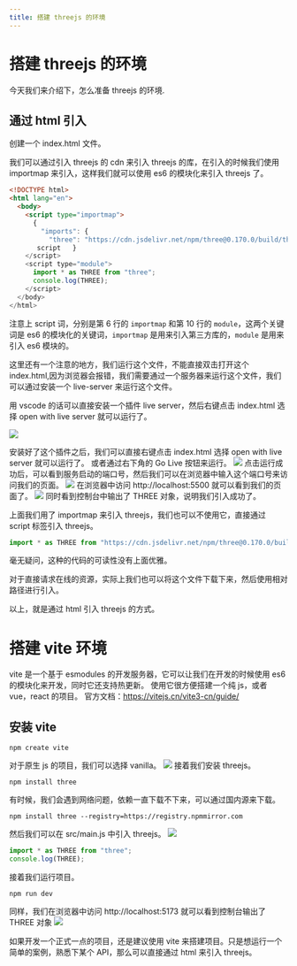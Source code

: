 ```yaml
---
title: 搭建 threejs 的环境
---
```


# 搭建 threejs 的环境

今天我们来介绍下，怎么准备 threejs 的环境.

## 通过 html 引入

创建一个 index.html 文件。

我们可以通过引入 threejs 的 cdn 来引入 threejs 的库，在引入的时候我们使用 importmap 来引入，这样我们就可以使用 es6 的模块化来引入 threejs 了。

```html
<!DOCTYPE html>
<html lang="en">
  <body>
    <script type="importmap">
      {
        "imports": {
          "three": "https://cdn.jsdelivr.net/npm/three@0.170.0/build/three.module.min.js"
       script   }
    </script>
    <script type="module">
      import * as THREE from "three";
      console.log(THREE);
    </script>
  </body>
</html>
```

注意上 script 词，分别是第 6 行的 `importmap` 和第 10 行的 `module`，这两个关键词是 es6 的模块化的关键词，`importmap` 是用来引入第三方库的，`module` 是用来引入 es6 模块的。

这里还有一个注意的地方，我们运行这个文件，不能直接双击打开这个 index.html,因为浏览器会报错，我们需要通过一个服务器来运行这个文件，我们可以通过安装一个 live-server 来运行这个文件。

用 vscode 的话可以直接安装一个插件 live server，然后右键点击 index.html 选择 open with live server 就可以运行了。

![](./image/init.png)

安装好了这个插件之后，我们可以直接右键点击 index.html 选择 open with live server 就可以运行了。
或者通过右下角的 Go Live 按钮来运行。
![](./image/init-1.png)
点击运行成功后，可以看到服务启动的端口号，然后我们可以在浏览器中输入这个端口号来访问我们的页面。
![](./image/init-2.png)
在浏览器中访问 http://localhost:5500 就可以看到我们的页面了。
![](./image/init-3.png)
同时看到控制台中输出了 THREE 对象，说明我们引入成功了。

上面我们用了 importmap 来引入 threejs，我们也可以不使用它，直接通过 script 标签引入 threejs。

```js
import * as THREE from "https://cdn.jsdelivr.net/npm/three@0.170.0/build/three.module.min.js";
```

毫无疑问，这种的代码的可读性没有上面优雅。

对于直接请求在线的资源，实际上我们也可以将这个文件下载下来，然后使用相对路径进行引入。

以上，就是通过 html 引入 threejs 的方式。

# 搭建 vite 环境

vite 是一个基于 esmodules 的开发服务器，它可以让我们在开发的时候使用 es6 的模块化来开发，同时它还支持热更新。
使用它很方便搭建一个纯 js，或者 vue，react 的项目。
官方文档：https://vitejs.cn/vite3-cn/guide/

## 安装 vite

```
npm create vite
```

对于原生 js 的项目，我们可以选择 vanilla。
![](./image/init-4.png)
接着我们安装 threejs。

```
npm install three
```

有时候，我们会遇到网络问题，依赖一直下载不下来，可以通过国内源来下载。

```
npm install three --registry=https://registry.npmmirror.com
```

然后我们可以在 src/main.js 中引入 threejs。
![](./image/init-5.png)

```js
import * as THREE from "three";
console.log(THREE);
```

接着我们运行项目。

```
npm run dev
```

同样，我们在浏览器中访问 http://localhost:5173 就可以看到控制台输出了 THREE 对象
![](./image/init-6.png)

如果开发一个正式一点的项目，还是建议使用 vite 来搭建项目。只是想运行一个简单的案例，熟悉下某个 API，那么可以直接通过 html 来引入 threejs。
